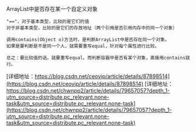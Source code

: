 

ArrayList中是否存在某一个自定义对象
```
"=="，对于基本类型，比较的是它们的值
对于非基本类型，比较的是它们的存放地址（两个引用是否引用内存中的同一个对象）

调用contains(Object o)方法时，是判断ArrayList中是否存在同一个对象。
如果是要判断是不是同一个人，就需要重写equal，针对每个属性进行比较。

总之：要比较值的话，就要重写equal。而判断容器中是否有某个对象，直接用contains就行。
```
[详细地址：https://blog.csdn.net/ceovip/article/details/87898514](https://blog.csdn.net/ceovip/article/details/87898514)
[详细地址：https://blog.csdn.net/chwnpp2/article/details/79657057?depth_1-utm_source=distribute.pc_relevant.none-task&utm_source=distribute.pc_relevant.none-task](https://blog.csdn.net/chwnpp2/article/details/79657057?depth_1-utm_source=distribute.pc_relevant.none-task&utm_source=distribute.pc_relevant.none-task)